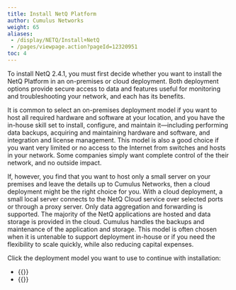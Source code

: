 ```yaml
---
title: Install NetQ Platform
author: Cumulus Networks
weight: 65
aliases:
 - /display/NETQ/Install+NetQ
 - /pages/viewpage.action?pageId=12320951
toc: 4
---
```

To install NetQ 2.4.1, you must first decide whether you want to install the NetQ Platform in an on-premises or cloud deployment. Both deployment options provide secure access to data and features useful for monitoring and troubleshooting your network, and each has its benefits.

It is common to select an on-premises deployment model if you want to host all required hardware and software at your location, and you have the in-house skill set to install, configure, and maintain it—including performing data backups, acquiring and maintaining hardware and software, and integration and license management. This model is also a good choice if you want very limited or no access to the Internet from switches and hosts in your network. Some companies simply want complete control of the their network, and no outside impact.

If, however, you find that you want to host only a small server on your premises and leave the details up to Cumulus Networks, then a cloud deployment might be the right choice for you. With a cloud deployment, a small local server connects to the NetQ Cloud service over selected ports or through a proxy server. Only data aggregation and forwarding is supported. The majority of the NetQ applications are hosted and data storage is provided in the cloud. Cumulus handles the backups and maintenance of the application and storage. This model is often chosen when it is untenable to support deployment in-house or if you need the flexibility to scale quickly, while also reducing capital expenses.

Click the deployment model you want to use to continue with installation:

- {{<link title="Install NetQ as an On-premises Deployment" text="Use an On-premises Deployment">}}
- {{<link title="Install NetQ as a Cloud Deployment" text="Use a Cloud Deployment">}}
